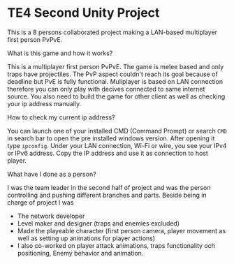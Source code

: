 # TE4 Second Unity Project
This is a 8 persons collaborated project making a LAN-based multiplayer first person PvPvE.

What is this game and how it works?

This is a multiplayer first person PvPvE. The game is melee based and only traps have projectiles. The PvP aspect couldn't reach its goal because of deadline but PvE is fully functional. Muliplayer is based on LAN connection therefore you can only play with decives connected to same internet source. You also need to build the game for other client as well as checking your ip address manually.

How to check my current ip address?

You can launch one of your installed CMD (Command Prompt) or search `CMD` in search bar to open the pre installed windows version. After opening it type `ipconfig`. Under your LAN connection, Wi-Fi or wire, you see your IPv4 or IPv6 address. Copy the IP address and use it as connection to host player.

What have I done as a person?

I was the team leader in the second half of project and was the person controlling and pushing different branches and parts. Beside being in charge of project I was 
- The network developer 
- Level maker and designer (traps and enemies excluded)
- Made the playeable character (first person camera, player movement as well as setting up animations for player actions)
- I also co-worked on player attack animations, traps functionality och positioning, Enemy behavior and animation.
